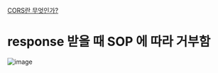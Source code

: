 [CORS란 무엇인가?](https://velog.io/@effirin/CORS%EB%9E%80-%EB%AC%B4%EC%97%87%EC%9D%B8%EA%B0%80)  
  
# response 받을 때 SOP 에 따라 거부함    
  
![image](https://github.com/PhysicksKim/TIL/assets/101965836/d6c24a3c-850f-4262-82dd-b684970e8804)  
  

